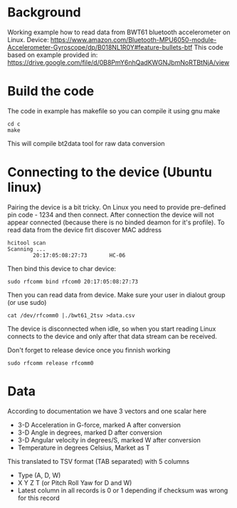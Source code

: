 # Background
Working example how to read data from BWT61 bluetooth accelerometer on Linux.
Device: https://www.amazon.com/Bluetooth-MPU6050-module-Accelerometer-Gyroscope/dp/B018NL1R0Y#feature-bullets-btf
This code based on example provided in: https://drive.google.com/file/d/0B8PmY6nhQadKWGNJbmNoRTBtNjA/view

# Build the code
The code in example has makefile so you can compile it using gnu make
```
cd c
make
```
This will compile bt2data tool for raw data conversion

# Connecting to the device (Ubuntu linux)
Pairing the device is a bit tricky. On Linux you need to provide pre-defined pin code - 1234 and then connect. After connection the device will not appear connected (because there is no binded deamon for it's profile).
To read data from the device firt discover MAC address
```
hcitool scan
Scanning ...
        20:17:05:08:27:73       HC-06
```

Then bind this device to char device:
```
sudo rfcomm bind rfcom0 20:17:05:08:27:73
```

Then you can read data from device. Make sure your user in dialout group (or use sudo)
```
cat /dev/rfcomm0 |./bwt61_2tsv >data.csv
```
The device is disconnected when idle, so when you start reading Linux connects to the device and only after that data stream can be received.

Don't forget to release device once you finnish working
```
sudo rfcomm release rfcomm0
```


# Data
According to documentation we have 3 vectors and one scalar here
- 3-D Acceleration in G-force, marked A after conversion
- 3-D Angle in degrees, marked D after conversion
- 3-D Angular velocity in degrees/S, marked W after conversion
- Temperature in degrees Celsius, Market as T

This translated to TSV format (TAB separated) with 5 columns
- Type (A, D, W)
- X Y Z T (or Pitch Roll Yaw for D and W)
- Latest column in all records is 0 or 1 depending if checksum was wrong for this record